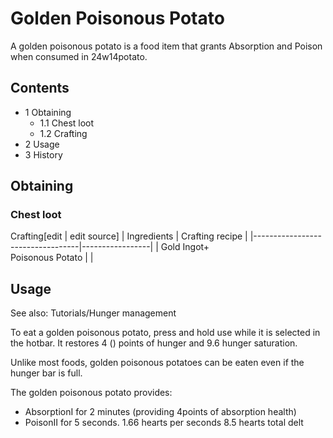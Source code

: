 # Golden Poisonous Potato
A golden poisonous potato is a food item that grants Absorption and Poison when consumed in 24w14potato.

## Contents
- 1 Obtaining
	- 1.1 Chest loot
	- 1.2 Crafting
- 2 Usage
- 3 History

## Obtaining
### Chest loot
Crafting[edit | edit source]
| Ingredients                      | Crafting recipe |
|----------------------------------|-----------------|
| Gold Ingot+<br/>Poisonous Potato |                 |

## Usage
See also: Tutorials/Hunger management

To eat a golden poisonous potato, press and hold use while it is selected in the hotbar. It restores 4 () points of hunger and 9.6 hunger saturation.

Unlike most foods, golden poisonous potatoes can be eaten even if the hunger bar is full.

The golden poisonous potato provides:

- AbsorptionI for 2 minutes (providing 4points of absorption health)
- PoisonII for 5 seconds. 1.66 hearts per seconds 8.5 hearts total delt


